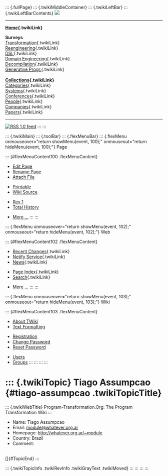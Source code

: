 ::: {.fullPage}
::: {.twikiMiddleContainer}
::: {.twikiLeftBar}
::: {.twikiLeftBarContents}
![](../pub/transformation.gif)

------------------------------------------------------------------------

**[Home](WebHome){.twikiLink}**

**Surveys**\
[Transformation](ProgramTransformation){.twikiLink}\
[Reengineering](ReengineeringWiki){.twikiLink}\
[DSL](DomainSpecificLanguages){.twikiLink}\
[Domain Engineering](DomainEngineering){.twikiLink}\
[Decompilation](DeCompilation){.twikiLink}\
[Generative Progr.](GenerativeProgrammingWiki){.twikiLink}\
\
**[Collections](CategoryCollection){.twikiLink}**\
[Categories](CategoryCategory){.twikiLink}\
[Systems](TransformationSystems){.twikiLink}\
[Conferences](TransformationConferences){.twikiLink}\
[People](TransformationPeople){.twikiLink}\
[Companies](TransformationCompanies){.twikiLink}\
[Papers](CategoryPaper){.twikiLink}

------------------------------------------------------------------------

[![](../pub/rss.gif "RSS 1.0 feed")](WebRss@skin=rss)
:::
:::

::: {.twikiMain}
::: {.toolBar}
::: {.flexMenuBar}
::: {.flexMenu onmouseover="return showMenu(event, 100);" onmouseout="return hideMenu(event, 100);"}
Page

::: {#flexMenuContent100 .flexMenuContent}
-   [Edit
    Page](http://www.program-transformation.org/edit/Transform/TiagoAssumpcao?t=1536826358)
-   [Rename
    Page](http://www.program-transformation.org/rename/Transform/TiagoAssumpcao)
-   [Attach
    File](http://www.program-transformation.org/attach/Transform/TiagoAssumpcao)

<!-- -->

-   [Printable](http://www.program-transformation.org/view/Transform/TiagoAssumpcao?skin=print.pattern)
-   [Wiki
    Source](http://www.program-transformation.org/view/Transform/TiagoAssumpcao?skin=text&raw=on&contenttype=text/plain)

<!-- -->

-   [Rev
    1](http://www.program-transformation.org/view/Transform/TiagoAssumpcao?rev=1.1)
-   [Total
    History](http://www.program-transformation.org/rdiff/Transform/TiagoAssumpcao)

<!-- -->

-   [More
    \...](http://www.program-transformation.org/oops/Transform/TiagoAssumpcao?template=oopsmore&param1=1.1&param2=1.1)
:::
:::

::: {.flexMenu onmouseover="return showMenu(event, 102);" onmouseout="return hideMenu(event, 102);"}
Web

::: {#flexMenuContent102 .flexMenuContent}
-   [Recent Changes](WebChanges){.twikiLink}
-   [Notify Service](WebNotify){.twikiLink}
-   [News](WebNews){.twikiLink}

<!-- -->

-   [Page Index](WebIndex){.twikiLink}
-   [Search](WebSearch){.twikiLink}

<!-- -->

-   [More
    \...](http://www.program-transformation.org/oops/Transform/TiagoAssumpcao?template=oopsmore&param1=1.1&param2=1.1)
:::
:::

::: {.flexMenu onmouseover="return showMenu(event, 103);" onmouseout="return hideMenu(event, 103);"}
Wiki

::: {#flexMenuContent103 .flexMenuContent}
-   [About
    TWiki](http://www.program-transformation.org/view/TWiki/WebHome)
-   [Text
    Formatting](http://www.program-transformation.org/view/TWiki/TextFormattingRules)

<!-- -->

-   [Registration](http://www.program-transformation.org/view/TWiki/TWikiRegistration)
-   [Change
    Password](http://www.program-transformation.org/view/TWiki/ChangePassword)
-   [Reset
    Password](http://www.program-transformation.org/view/TWiki/ResetPassword)

<!-- -->

-   [Users](http://www.program-transformation.org/view/Main/TWikiUsers)
-   [Groups](http://www.program-transformation.org/view/Main/TWikiGroups)
:::
:::
:::
:::

::: {.twikiTopic}
Tiago Assumpcao {#tiago-assumpcao .twikiTopicTitle}
===============

::: {.twikiWebTitle}
Program-Transformation.Org: The Program Transformation Wiki
:::

-   Name: Tiago Assumpcao
-   Email: <module@whatever.org.ar>
-   Homepage: <http://whatever.org.ar/~module>
-   Country: Brazil
-   Comment:

\
[]{#TopicEnd}
:::

::: {.twikiTopicInfo .twikiRevInfo .twikiGrayText .twikiMoved}
:::
:::
:::
:::
